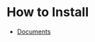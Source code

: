# How to Install
- [Documents](https://docs.intdash.jp/manual/api-sdk-docs-site/latest/ja/rest/rest-libraries.html#generate-rest-libraries)


